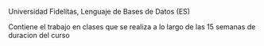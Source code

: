 Universidad Fidelitas, Lenguaje de Bases de Datos (ES)

Contiene el trabajo en clases que se realiza a lo largo de las 15 semanas de duracion del curso
